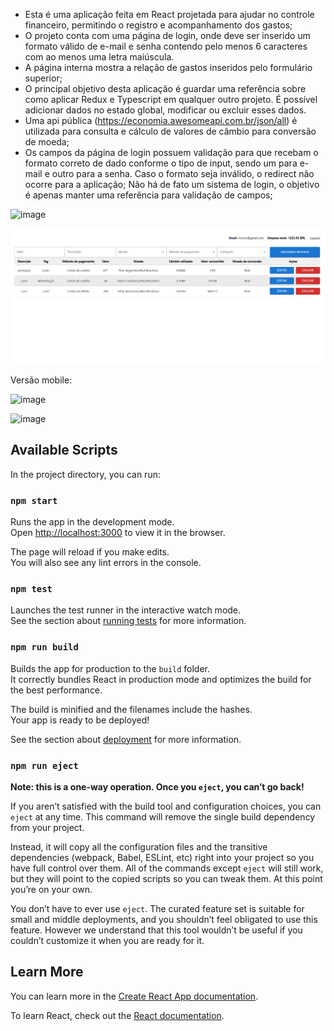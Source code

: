  - Esta é uma aplicação feita em React projetada para ajudar no controle financeiro, permitindo o registro e acompanhamento dos gastos;
 - O projeto conta com uma página de login, onde deve ser inserido um formato válido de e-mail e senha contendo pelo menos 6 caracteres com ao menos uma letra maiúscula.
 - A página interna mostra a relação de gastos inseridos pelo formulário superior;
 - O principal objetivo desta aplicação é guardar uma referência sobre como aplicar Redux e Typescript em qualquer outro projeto. É possível adicionar dados no estado global, modificar ou excluir esses dados.  
 - Uma api pública (https://economia.awesomeapi.com.br/json/all) é utilizada para consulta e cálculo de valores de câmbio para conversão de moeda;
 - Os campos da página de login possuem validação para que recebam o formato correto de dado conforme o tipo de input, sendo um para e-mail e outro para a senha. Caso o formato seja inválido, o redirect não ocorre para a aplicação; Não há de fato um sistema de login, o objetivo é apenas manter uma referência para validação de campos;

![image](https://github.com/LeonardoPerson/financial-control/assets/47126491/f8cd453b-25ab-4ea9-9bd9-51f1ed70d4c7)


![alt text](image.png)

Versão mobile:

![image](https://github.com/LeonardoPerson/financial-control/assets/47126491/cb464c37-58a3-4e7f-bc43-585eecf214dc)

![image](https://github.com/LeonardoPerson/financial-control/assets/47126491/7bf1b2f4-8e13-40b9-9aac-3d1f056fe0e7)




## Available Scripts

In the project directory, you can run:

### `npm start`

Runs the app in the development mode.\
Open [http://localhost:3000](http://localhost:3000) to view it in the browser.

The page will reload if you make edits.\
You will also see any lint errors in the console.

### `npm test`

Launches the test runner in the interactive watch mode.\
See the section about [running tests](https://facebook.github.io/create-react-app/docs/running-tests) for more information.

### `npm run build`

Builds the app for production to the `build` folder.\
It correctly bundles React in production mode and optimizes the build for the best performance.

The build is minified and the filenames include the hashes.\
Your app is ready to be deployed!

See the section about [deployment](https://facebook.github.io/create-react-app/docs/deployment) for more information.

### `npm run eject`

**Note: this is a one-way operation. Once you `eject`, you can’t go back!**

If you aren’t satisfied with the build tool and configuration choices, you can `eject` at any time. This command will remove the single build dependency from your project.

Instead, it will copy all the configuration files and the transitive dependencies (webpack, Babel, ESLint, etc) right into your project so you have full control over them. All of the commands except `eject` will still work, but they will point to the copied scripts so you can tweak them. At this point you’re on your own.

You don’t have to ever use `eject`. The curated feature set is suitable for small and middle deployments, and you shouldn’t feel obligated to use this feature. However we understand that this tool wouldn’t be useful if you couldn’t customize it when you are ready for it.

## Learn More

You can learn more in the [Create React App documentation](https://facebook.github.io/create-react-app/docs/getting-started).

To learn React, check out the [React documentation](https://reactjs.org/).

